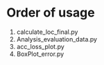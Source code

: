 # Order of usage

1. calculate_loc_final.py
2. Analysis_evaluation_data.py
3. acc_loss_plot.py
4. BoxPlot_error.py

